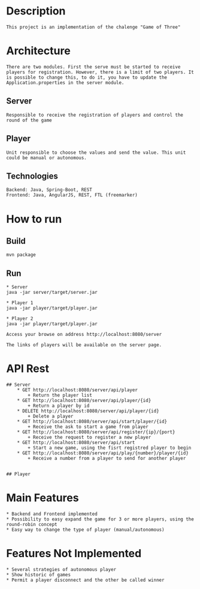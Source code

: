 # Description
    
    This project is an implementation of the chalenge "Game of Three"

# Architecture

    There are two modules. First the serve must be started to receive players for registration. However, there is a limit of two players. It is possible to change this, to do it, you have to update the Application.properties in the server module.

 ## Server
 
    Responsible to receive the registration of players and control the round of the game
 
 ## Player
 
    Unit responsible to choose the values and send the value. This unit could be manual or autonomous.
  
  ## Technologies
  
    Backend: Java, Spring-Boot, REST
    Frontend: Java, AngularJS, REST, FTL (freemarker)
    
# How to run

  ## Build
  
    mvn package
   
  ## Run
    
    * Server  
    java -jar server/target/server.jar
    
    * Player 1
    java -jar player/target/player.jar
    
    * Player 2
    java -jar player/target/player.jar
    
    Access your browse on address http://localhost:8080/server
    
    The links of players will be available on the server page.
    
# API Rest

    ## Server 
        * GET http://localhost:8080/server/api/player 
            + Return the player list
        * GET http://localhost:8080/server/api/player/{id} 
            + Return a player by id
        * DELETE http://localhost:8080/server/api/player/{id}
            + Delete a player
        * GET http://localhost:8080/server/api/start/player/{id}
            + Receive the ask to start a game from player
        * GET http://localhost:8080/server/api/register/{ip}/{port}
            + Receive the request to register a new player
        * GET http://localhost:8080/server/api/start
            + Start a new game, using the fisrt registred player to begin
        * GET http://localhost:8080/server/api/play/{number}/player/{id}
            + Receive a number from a player to send for another player
        
        
    ## Player
    
  
# Main Features

    * Backend and Frontend implemented
    * Possibility to easy expand the game for 3 or more players, using the round-robin concept
    * Easy way to change the type of player (manual/autonomous)
    
# Features Not Implemented
    
    * Several strategies of autonomous player
    * Show historic of games
    * Permit a player disconnect and the other be called winner
    
 
  
